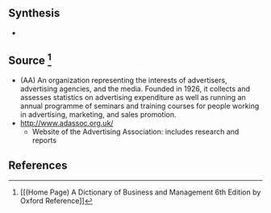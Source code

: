 ## Synthesis
- 
## Source [^1]
- (AA) An organization representing the interests of advertisers, advertising agencies, and the media. Founded in 1926, it collects and assesses statistics on advertising expenditure as well as running an annual programme of seminars and training courses for people working in advertising, marketing, and sales promotion.
- http://www.adassoc.org.uk/
	- Website of the Advertising Association: includes research and reports
## References

[^1]: [[(Home Page) A Dictionary of Business and Management 6th Edition by Oxford Reference]]
